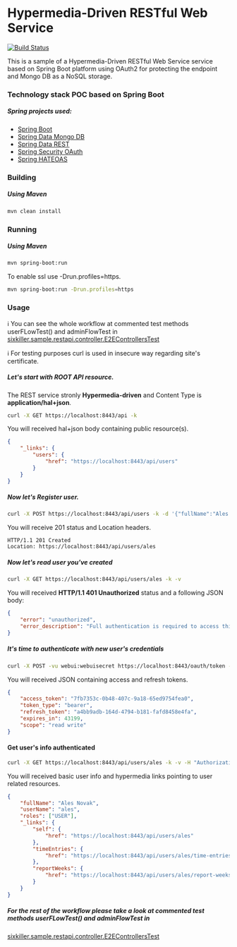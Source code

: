 # Hypermedia-Driven RESTful Web Service

[![Build Status](https://api.travis-ci.org/selakavon/spring-rest-oauth2-mongo.svg)](https://travis-ci.org/selakavon/spring-rest-oauth2-mongo)

This is a sample of a Hypermedia-Driven RESTful Web Service service based on Spring Boot platform using OAuth2 for protecting the endpoint and Mongo DB as a NoSQL storage.

### Technology stack POC based on Spring Boot
##### Spring projects used:
* [Spring Boot](http://projects.spring.io/spring-boot/)
* [Spring Data Mongo DB](http://projects.spring.io/spring-data-mongodb/)
* [Spring Data REST](http://projects.spring.io/spring-data-rest/)
* [Spring Security OAuth](http://projects.spring.io/spring-security-oauth/)
* [Spring HATEOAS](http://projects.spring.io/spring-hateoas/)
 
### Building

##### Using Maven

````sh
mvn clean install
````

### Running 

##### Using Maven

````sh
mvn spring-boot:run
`````

To enable ssl use -Drun.profiles=https.
````sh
mvn spring-boot:run -Drun.profiles=https
````

### Usage

:information_source: You can see the whole workflow at commented test methods userFLowTest() and adminFlowTest in
[sixkiller.sample.restapi.controller.E2EControllersTest](https://github.com/selakavon/spring-rest-oauth2-mongo/blob/master/src/test/java/sixkiller/sample/restapi/controller/E2EControllersTest.java)

:information_source: For testing purposes curl is used in insecure way regarding site's certificate.

##### Let's start with **ROOT** API resource.

The REST service stronly **Hypermedia-driven** and Content Type is **application/hal+json**.

````sh
curl -X GET https://localhost:8443/api -k
````

You will received hal+json body containing public resource(s).
````json
{
    "_links": {
        "users": {
            "href": "https://localhost:8443/api/users"
        }
    }
}
````
##### Now let's **Register** user.

````sh
curl -X POST https://localhost:8443/api/users -k -d '{"fullName":"Ales Novak","userName":"ales","password":"secret"}' -H 'Content-Type: application/json'
````

You will receive 201 status and Location headers.
````
HTTP/1.1 201 Created
Location: https://localhost:8443/api/users/ales
````

##### Now let's read user you've created

````sh
curl -X GET https://localhost:8443/api/users/ales -k -v
````

You will received **HTTP/1.1 401 Unauthorized** status and a following JSON body:

````json
{
    "error": "unauthorized",
    "error_description": "Full authentication is required to access this resource"
}
````

##### It's time to authenticate with new user's credentials

````sh
curl -X POST -vu webui:webuisecret https://localhost:8443/oauth/token -k -H "Accept: application/json" -d "password=secret&username=ales&grant_type=password&scope=read%20write&client_secret=webuisecret&client_id=webui"
````
You will received JSON containing access and refresh tokens.
````json
{
    "access_token": "7fb7353c-0b48-407c-9a18-65ed9754fea0",
    "token_type": "bearer",
    "refresh_token": "a4bb9adb-164d-4794-b181-fafd8458e4fa",
    "expires_in": 43199,
    "scope": "read write"
}
````

#### Get user's info authenticated
````sh
curl -X GET https://localhost:8443/api/users/ales -k -v -H "Authorization: Bearer 7fb7353c-0b48-407c-9a18-65ed9754fea0"
````

You will received basic user info and hypermedia links pointing to user related resources.

````json
{
    "fullName": "Ales Novak",
    "userName": "ales",
    "roles": ["USER"],
    "_links": {
        "self": {
            "href": "https://localhost:8443/api/users/ales"
        },
        "timeEntries": {
            "href": "https://localhost:8443/api/users/ales/time-entries"
        },
        "reportWeeks": {
            "href": "https://localhost:8443/api/users/ales/report-weeks"
        }
    }
}
````

##### For the rest of the workflow please take a look at commented test methods userFLowTest() and adminFlowTest in
[sixkiller.sample.restapi.controller.E2EControllersTest](https://github.com/selakavon/spring-rest-oauth2-mongo/blob/master/src/test/java/sixkiller/sample/restapi/controller/E2EControllersTest.java)



